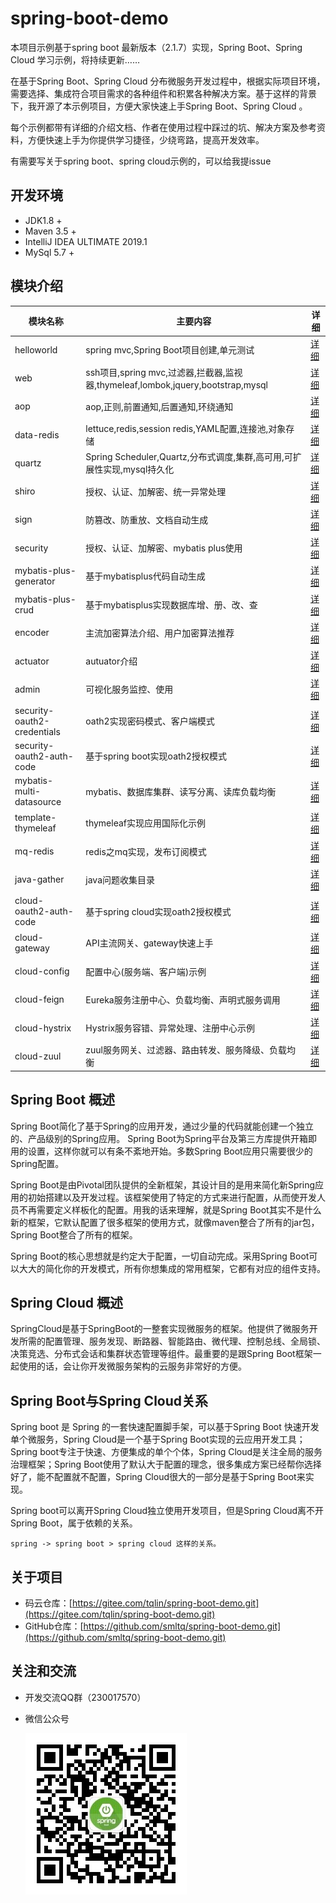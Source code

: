 # spring-boot-demo

本项目示例基于spring boot 最新版本（2.1.7）实现，Spring Boot、Spring Cloud 学习示例，将持续更新……

在基于Spring Boot、Spring Cloud 分布微服务开发过程中，根据实际项目环境，需要选择、集成符合项目需求的各种组件和积累各种解决方案。基于这样的背景下，我开源了本示例项目，方便大家快速上手Spring Boot、Spring Cloud 。

每个示例都带有详细的介绍文档、作者在使用过程中踩过的坑、解决方案及参考资料，方便快速上手为你提供学习捷径，少绕弯路，提高开发效率。

有需要写关于spring boot、spring cloud示例的，可以给我提issue

## 开发环境

- JDK1.8 +
- Maven 3.5 +
- IntelliJ IDEA ULTIMATE 2019.1
- MySql 5.7 +

## 模块介绍

模块名称|主要内容|详细
---|---|---|
helloworld|spring mvc,Spring Boot项目创建,单元测试|[详细](https://github.com/smltq/spring-boot-demo/blob/master/helloworld/HELP.md)|
web|ssh项目,spring mvc,过滤器,拦截器,监视器,thymeleaf,lombok,jquery,bootstrap,mysql|[详细](https://github.com/smltq/spring-boot-demo/blob/master/web/HELP.md)|
aop|aop,正则,前置通知,后置通知,环绕通知|[详细](https://github.com/smltq/spring-boot-demo/blob/master/aop/HELP.md)|
data-redis|lettuce,redis,session redis,YAML配置,连接池,对象存储|[详细](https://github.com/smltq/spring-boot-demo/blob/master/data-redis/HELP.md)|
quartz|Spring Scheduler,Quartz,分布式调度,集群,高可用,可扩展性实现,mysql持久化|[详细](https://github.com/smltq/spring-boot-demo/blob/master/quartz/HELP.md)|
shiro|授权、认证、加解密、统一异常处理|[详细](https://github.com/smltq/spring-boot-demo/blob/master/shiro/HELP.md)|
sign|防篡改、防重放、文档自动生成|[详细](https://github.com/smltq/spring-boot-demo/blob/master/sign/HELP.md)|
security|授权、认证、加解密、mybatis plus使用|[详细](https://github.com/smltq/spring-boot-demo/blob/master/security/HELP.md)|
mybatis-plus-generator|基于mybatisplus代码自动生成|[详细](https://github.com/smltq/spring-boot-demo/blob/master/mybatis-plus-generator)|
mybatis-plus-crud|基于mybatisplus实现数据库增、册、改、查|[详细](https://github.com/smltq/spring-boot-demo/blob/master/mybatis-plus-crud)|
encoder|主流加密算法介绍、用户加密算法推荐|[详细](https://github.com/smltq/spring-boot-demo/blob/master/encoder/HELP.md)|
actuator|autuator介绍|[详细](https://github.com/smltq/spring-boot-demo/blob/master/actuator/README.md)|
admin|可视化服务监控、使用|[详细](https://github.com/smltq/spring-boot-demo/blob/master/admin/README.md)|
security-oauth2-credentials|oath2实现密码模式、客户端模式|[详细](https://github.com/smltq/spring-boot-demo/blob/master/security-oauth2-credentials/README.md)|
security-oauth2-auth-code|基于spring boot实现oath2授权模式|[详细](https://github.com/smltq/spring-boot-demo/blob/master/security-oauth2-auth-code/README.md)|
mybatis-multi-datasource|mybatis、数据库集群、读写分离、读库负载均衡|[详细](https://github.com/smltq/spring-boot-demo/blob/master/mybatis-multi-datasource)|
template-thymeleaf|thymeleaf实现应用国际化示例|[详细](https://github.com/smltq/spring-boot-demo/blob/master/template-thymeleaf)
mq-redis|redis之mq实现，发布订阅模式|[详细](https://github.com/smltq/spring-boot-demo/blob/master/mq-redis)|
java-gather|java问题收集目录|[详细](https://github.com/smltq/spring-boot-demo/blob/master/java-gather)|
cloud-oauth2-auth-code|基于spring cloud实现oath2授权模式|[详细](https://github.com/smltq/spring-boot-demo/blob/master/cloud-oauth2-auth-code)|
cloud-gateway|API主流网关、gateway快速上手|[详细](https://github.com/smltq/spring-boot-demo/blob/master/cloud-gateway)|
cloud-config|配置中心(服务端、客户端)示例|[详细](https://github.com/smltq/spring-boot-demo/blob/master/cloud-config)|
cloud-feign|Eureka服务注册中心、负载均衡、声明式服务调用|[详细](https://github.com/smltq/spring-boot-demo/blob/master/cloud-feign)|
cloud-hystrix|Hystrix服务容错、异常处理、注册中心示例|[详细](https://github.com/smltq/spring-boot-demo/blob/master/cloud-hystrix)|
cloud-zuul|zuul服务网关、过滤器、路由转发、服务降级、负载均衡|[详细](https://github.com/smltq/spring-boot-demo/blob/master/cloud-zuul)|

## Spring Boot 概述

Spring Boot简化了基于Spring的应用开发，通过少量的代码就能创建一个独立的、产品级别的Spring应用。 Spring Boot为Spring平台及第三方库提供开箱即用的设置，这样你就可以有条不紊地开始。多数Spring Boot应用只需要很少的Spring配置。

Spring Boot是由Pivotal团队提供的全新框架，其设计目的是用来简化新Spring应用的初始搭建以及开发过程。该框架使用了特定的方式来进行配置，从而使开发人员不再需要定义样板化的配置。用我的话来理解，就是Spring Boot其实不是什么新的框架，它默认配置了很多框架的使用方式，就像maven整合了所有的jar包，Spring Boot整合了所有的框架。

Spring Boot的核心思想就是约定大于配置，一切自动完成。采用Spring Boot可以大大的简化你的开发模式，所有你想集成的常用框架，它都有对应的组件支持。

## Spring Cloud 概述

SpringCloud是基于SpringBoot的一整套实现微服务的框架。他提供了微服务开发所需的配置管理、服务发现、断路器、智能路由、微代理、控制总线、全局锁、决策竞选、分布式会话和集群状态管理等组件。最重要的是跟Spring Boot框架一起使用的话，会让你开发微服务架构的云服务非常好的方便。

## Spring Boot与Spring Cloud关系

Spring boot 是 Spring 的一套快速配置脚手架，可以基于Spring Boot 快速开发单个微服务，Spring Cloud是一个基于Spring Boot实现的云应用开发工具；Spring boot专注于快速、方便集成的单个个体，Spring Cloud是关注全局的服务治理框架；Spring Boot使用了默认大于配置的理念，很多集成方案已经帮你选择好了，能不配置就不配置，Spring Cloud很大的一部分是基于Spring Boot来实现。

Spring boot可以离开Spring Cloud独立使用开发项目，但是Spring Cloud离不开Spring Boot，属于依赖的关系。

    spring -> spring boot > spring cloud 这样的关系。

## 关于项目

- 码云仓库：[https://gitee.com/tqlin/spring-boot-demo.git](https://gitee.com/tqlin/spring-boot-demo.git)
- GitHub仓库：[https://github.com/smltq/spring-boot-demo.git](https://github.com/smltq/spring-boot-demo.git)

## 关注和交流

- 开发交流QQ群（230017570）
- 微信公众号

    ![微信公众号](java-gather/src/main/java/com/easy/javaGather/qrcode.jpg)

